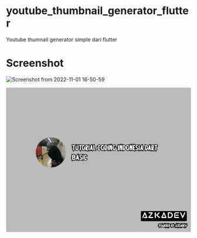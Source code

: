 # youtube_thumbnail_generator_flutter

Youtube thumnail generator simple dari flutter

# Screenshot 

![Screenshot from 2022-11-01 16-50-59](https://user-images.githubusercontent.com/82513502/199207451-da5ef111-c590-4f77-91fd-3b30a4c21ea1.png)

![](./youtube.png)

